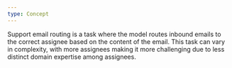 ```yaml
---
type: Concept
---
```


Support email routing is a task where the model routes inbound emails to the correct assignee based on the content of the email. This task can vary in complexity, with more assignees making it more challenging due to less distinct domain expertise among assignees.